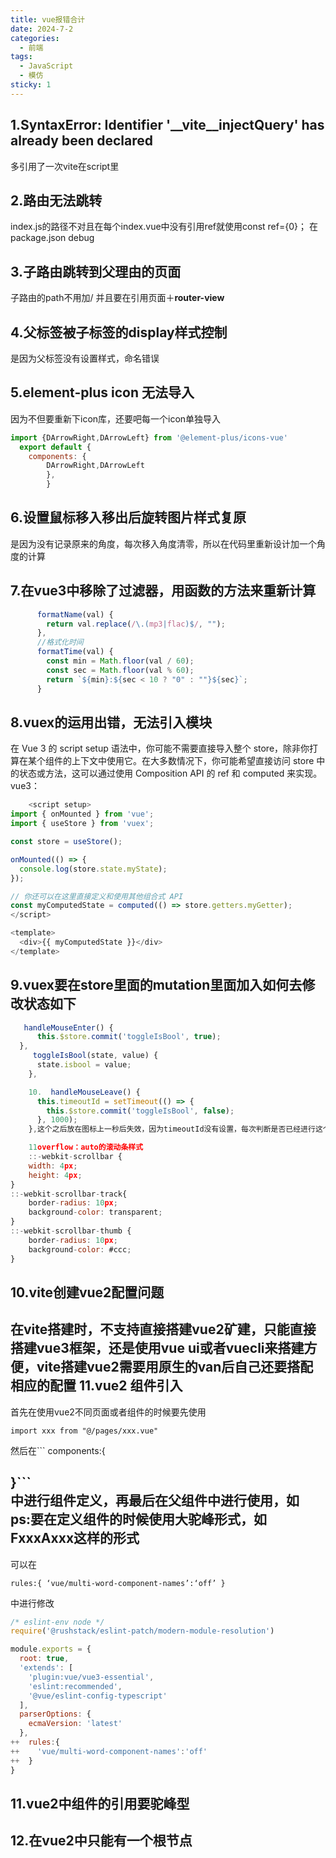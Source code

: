 ```yaml
---
title: vue报错合计
date: 2024-7-2
categories:
  - 前端
tags:
  - JavaScript
  - 模仿
sticky: 1
---
```

1.SyntaxError: Identifier '__vite__injectQuery' has already been declared  
---
多引用了一次vite在script里

2.路由无法跳转  
---
index.js的路径不对且在每个index.vue中没有引用ref就使用const ref={0}；
在package.json debug

3.子路由跳转到父理由的页面  
---
子路由的path不用加/ 并且要在引用页面＋**router-view**

4.父标签被子标签的display样式控制  
---
是因为父标签没有设置样式，命名错误

5.element-plus icon 无法导入  
---
因为不但要重新下icon库，还要吧每一个icon单独导入  
``` javascript
import {DArrowRight,DArrowLeft} from '@element-plus/icons-vue'
  export default {
    components: {
        DArrowRight,DArrowLeft
        },
        }
```  
6.设置鼠标移入移出后旋转图片样式复原  
---
是因为没有记录原来的角度，每次移入角度清零，所以在代码里重新设计加一个角度的计算

7.在vue3中移除了过滤器，用函数的方法来重新计算
---
``` javascript
      formatName(val) {
        return val.replace(/\.(mp3|flac)$/, "");
      },
      //格式化时间
      formatTime(val) {
        const min = Math.floor(val / 60);
        const sec = Math.floor(val % 60);
        return `${min}:${sec < 10 ? "0" : ""}${sec}`;
      }
```
8.vuex的运用出错，无法引入模块  
---
在 Vue 3 的 script setup 语法中，你可能不需要直接导入整个 store，除非你打算在某个组件的上下文中使用它。在大多数情况下，你可能希望直接访问 store 中的状态或方法，这可以通过使用 Composition API 的 ref 和 computed 来实现。
    vue3：
``` javascript
    <script setup>
import { onMounted } from 'vue';
import { useStore } from 'vuex';

const store = useStore();

onMounted(() => {
  console.log(store.state.myState);
});

// 你还可以在这里直接定义和使用其他组合式 API
const myComputedState = computed(() => store.getters.myGetter);
</script>

<template>
  <div>{{ myComputedState }}</div>
</template> 
```
9.vuex要在store里面的mutation里面加入如何去修改状态如下
---
``` javascript
   handleMouseEnter() {
      this.$store.commit('toggleIsBool', true);
  },
     toggleIsBool(state, value) {
      state.isbool = value; 
    },

    10.  handleMouseLeave() {
      this.timeoutId = setTimeout(() => {
        this.$store.commit('toggleIsBool', false);
      }, 1000);
    },这个之后放在图标上一秒后失效，因为timeoutId没有设置，每次判断是否已经进行这个操作

    11overflow：auto的滚动条样式
    ::-webkit-scrollbar {
    width: 4px;
    height: 4px;
}
::-webkit-scrollbar-track{
    border-radius: 10px;
    background-color: transparent;
}
::-webkit-scrollbar-thumb {
    border-radius: 10px;
    background-color: #ccc;
}
```
10.vite创建vue2配置问题  
---
在vite搭建时，不支持直接搭建vue2矿建，只能直接搭建vue3框架，还是使用vue ui或者vuecli来搭建方便，vite搭建vue2需要用原生的van后自己还要搭配相应的配置
11.vue2 组件引入  
---
首先在使用vue2不同页面或者组件的时候要先使用  
```//进行全局引入或者局部引入如   
import xxx from "@/pages/xxx.vue"
```
然后在```
components:{
  
}```  
中进行组件定义，再最后在父组件中进行使用，如<xxx />  
ps:要在定义组件的时候使用大驼峰形式，如FxxxAxxx这样的形式
---
可以在   
```在.eslintrc.cjs里边添加  
rules:{ ‘vue/multi-word-component-names’:‘off’ }
```
中进行修改

``` javascript  
/* eslint-env node */
require('@rushstack/eslint-patch/modern-module-resolution')

module.exports = {
  root: true,
  'extends': [
    'plugin:vue/vue3-essential',
    'eslint:recommended',
    '@vue/eslint-config-typescript'
  ],
  parserOptions: {
    ecmaVersion: 'latest'
  },
++  rules:{
++    'vue/multi-word-component-names':'off'
++  }
}
```
11.vue2中组件的引用要驼峰型
---
12.在vue2中只能有一个根节点
---